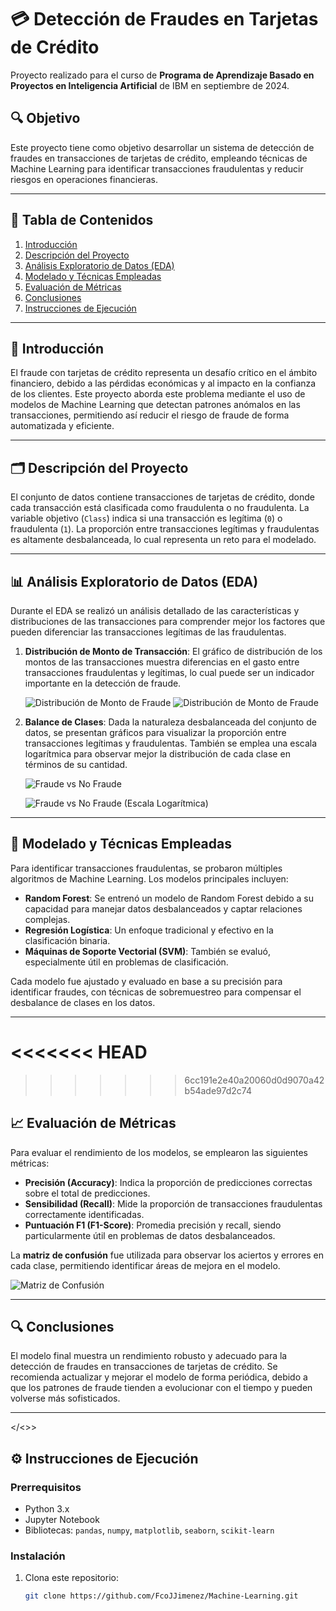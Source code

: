 # 💳 Detección de Fraudes en Tarjetas de Crédito

Proyecto realizado para el curso de **Programa de Aprendizaje Basado en Proyectos en Inteligencia Artificial** de IBM en septiembre de 2024.

## 🔍 Objetivo

Este proyecto tiene como objetivo desarrollar un sistema de detección de fraudes en transacciones de tarjetas de crédito, empleando técnicas de Machine Learning para identificar transacciones fraudulentas y reducir riesgos en operaciones financieras.

---

## 📑 Tabla de Contenidos

1. [Introducción](#📝-introducción)
2. [Descripción del Proyecto](#🗂️-descripción-del-proyecto)
3. [Análisis Exploratorio de Datos (EDA)](#📊-análisis-exploratorio-de-datos-eda)
4. [Modelado y Técnicas Empleadas](#🤖-modelado-y-técnicas-empleadas)
5. [Evaluación de Métricas](#📈-evaluación-de-métricas)
6. [Conclusiones](#🔍-conclusiones)
7. [Instrucciones de Ejecución](#⚙️-instrucciones-de-ejecución)

---
<a name="#📝-introducción"></a>
## 📝 Introducción

El fraude con tarjetas de crédito representa un desafío crítico en el ámbito financiero, debido a las pérdidas económicas y al impacto en la confianza de los clientes. Este proyecto aborda este problema mediante el uso de modelos de Machine Learning que detectan patrones anómalos en las transacciones, permitiendo así reducir el riesgo de fraude de forma automatizada y eficiente.

---
<a name="#🗂️-descripción-del-proyecto"></a>
## 🗂️ Descripción del Proyecto

El conjunto de datos contiene transacciones de tarjetas de crédito, donde cada transacción está clasificada como fraudulenta o no fraudulenta. La variable objetivo (`Class`) indica si una transacción es legítima (`0`) o fraudulenta (`1`). La proporción entre transacciones legítimas y fraudulentas es altamente desbalanceada, lo cual representa un reto para el modelado.

---
<a name="#📊-análisis-exploratorio-de-datos-eda"></a>
## 📊 Análisis Exploratorio de Datos (EDA)

Durante el EDA se realizó un análisis detallado de las características y distribuciones de las transacciones para comprender mejor los factores que pueden diferenciar las transacciones legítimas de las fraudulentas.

1. **Distribución de Monto de Transacción**: El gráfico de distribución de los montos de las transacciones muestra diferencias en el gasto entre transacciones fraudulentas y legítimas, lo cual puede ser un indicador importante en la detección de fraude.

   ![Distribución de Monto de Fraude](charts/fraud_amount_distribution.png)
   ![Distribución de Monto de Fraude](charts/fraud_amount_distribution_seaborn.png)

2. **Balance de Clases**: Dada la naturaleza desbalanceada del conjunto de datos, se presentan gráficos para visualizar la proporción entre transacciones legítimas y fraudulentas. También se emplea una escala logarítmica para observar mejor la distribución de cada clase en términos de su cantidad.

   ![Fraude vs No Fraude](charts/fraud_vs_no_fraud.png)
   
   ![Fraude vs No Fraude (Escala Logarítmica)](charts/fraud_vs_no_fraud_log.png)

---
<a name="#🤖-modelado-y-técnicas-empleadas"></a>
## 🤖 Modelado y Técnicas Empleadas

Para identificar transacciones fraudulentas, se probaron múltiples algoritmos de Machine Learning. Los modelos principales incluyen:

- **Random Forest**: Se entrenó un modelo de Random Forest debido a su capacidad para manejar datos desbalanceados y captar relaciones complejas.
- **Regresión Logística**: Un enfoque tradicional y efectivo en la clasificación binaria.
- **Máquinas de Soporte Vectorial (SVM)**: También se evaluó, especialmente útil en problemas de clasificación.

Cada modelo fue ajustado y evaluado en base a su precisión para identificar fraudes, con técnicas de sobremuestreo para compensar el desbalance de clases en los datos.

---
<<<<<<< HEAD
<a name="#📈-evaluación-de-métricas"></a>
=======
<a name="📈-evaluación-de-métricas"><a>
>>>>>>> 6cc191e2e40a20060d0d9070a42b54ade97d2c74
## 📈 Evaluación de Métricas

Para evaluar el rendimiento de los modelos, se emplearon las siguientes métricas:

- **Precisión (Accuracy)**: Indica la proporción de predicciones correctas sobre el total de predicciones.
- **Sensibilidad (Recall)**: Mide la proporción de transacciones fraudulentas correctamente identificadas.
- **Puntuación F1 (F1-Score)**: Promedia precisión y recall, siendo particularmente útil en problemas de datos desbalanceados.

La **matriz de confusión** fue utilizada para observar los aciertos y errores en cada clase, permitiendo identificar áreas de mejora en el modelo.

   ![Matriz de Confusión](charts/confusion_matrix.png)

---

<a name="#🔍-conclusiones"></a>
## 🔍 Conclusiones

El modelo final muestra un rendimiento robusto y adecuado para la detección de fraudes en transacciones de tarjetas de crédito. Se recomienda actualizar y mejorar el modelo de forma periódica, debido a que los patrones de fraude tienden a evolucionar con el tiempo y pueden volverse más sofisticados.

---
<a name="#⚙️-instrucciones-de-ejecución"></<>>
## ⚙️ Instrucciones de Ejecución

### Prerrequisitos

- Python 3.x
- Jupyter Notebook
- Bibliotecas: `pandas`, `numpy`, `matplotlib`, `seaborn`, `scikit-learn`

### Instalación

1. Clona este repositorio:
   ```bash
   git clone https://github.com/FcoJJimenez/Machine-Learning.git
